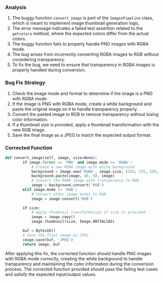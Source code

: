 ### Analysis
1. The buggy function `convert_image` is part of the `ImagesPipeline` class, which is meant to implement image thumbnail generation logic.
2. The error message indicates a failed test assertion related to the `getcolors` method, where the expected colors differ from the actual colors.
3. The buggy function fails to properly handle PNG images with RGBA mode.
4. The bug arises from incorrectly converting RGBA images to RGB without considering transparency.
5. To fix the bug, we need to ensure that transparency in RGBA images is properly handled during conversion.

### Bug Fix Strategy
1. Check the image mode and format to determine if the image is a PNG with RGBA mode.
2. If the image is PNG with RGBA mode, create a white background and paste the original image on it to handle transparency properly.
3. Convert the pasted image to RGB to remove transparency without losing color information.
4. If a thumbnail size is provided, apply a thumbnail transformation with the new RGB image.
5. Save the final image as a JPEG to match the expected output format.

### Corrected Function
```python
def convert_image(self, image, size=None):
        if image.format == 'PNG' and image.mode == 'RGBA':
            # Create a new RGBA image with white background
            background = Image.new('RGBA', image.size, (255, 255, 255, 255))
            background.paste(image, (0, 0), image)
            # Convert the RGBA image with transparency to RGB
            image = background.convert('RGB')
        elif image.mode != 'RGB':
            # Convert other image modes to RGB
            image = image.convert('RGB')
    
        if size:
            # Apply thumbnail transformation if size is provided
            image = image.copy()
            image.thumbnail(size, Image.ANTIALIAS)
    
        buf = BytesIO()
        # Save the final image as JPEG
        image.save(buf, 'JPEG')
        return image, buf
``` 

After applying this fix, the corrected function should handle PNG images with RGBA mode correctly, creating the white background to handle transparency and maintaining the color information during the conversion process. The corrected function provided should pass the failing test cases and satisfy the expected input/output values.